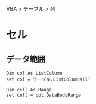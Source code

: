 VBA > テーブル > 列
# セル
## データ範囲
```vba
Dim col As ListColumn
set col = テーブル.ListColumns(i)

Dim cell As Range
set cell = col.DataBodyRange
```
